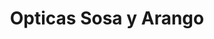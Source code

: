 ---
title: "Opticas Sosa y Arango"
url: /ciudad-de-panama/opticas-sosa-y-arango-calle-50-este/
shop: Optiker
---